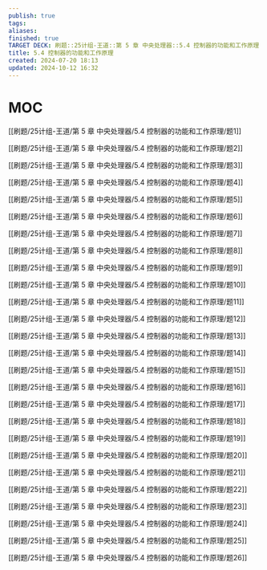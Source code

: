 ```yaml
---
publish: true
tags: 
aliases: 
finished: true
TARGET DECK: 刷题::25计组-王道::第 5 章 中央处理器::5.4 控制器的功能和工作原理
title: 5.4 控制器的功能和工作原理
created: 2024-07-20 18:13
updated: 2024-10-12 16:32
---
```


# MOC

[[刷题/25计组-王道/第 5 章 中央处理器/5.4 控制器的功能和工作原理/题1]]

[[刷题/25计组-王道/第 5 章 中央处理器/5.4 控制器的功能和工作原理/题2]]

[[刷题/25计组-王道/第 5 章 中央处理器/5.4 控制器的功能和工作原理/题3]]

[[刷题/25计组-王道/第 5 章 中央处理器/5.4 控制器的功能和工作原理/题4]]

[[刷题/25计组-王道/第 5 章 中央处理器/5.4 控制器的功能和工作原理/题5]]

[[刷题/25计组-王道/第 5 章 中央处理器/5.4 控制器的功能和工作原理/题6]]

[[刷题/25计组-王道/第 5 章 中央处理器/5.4 控制器的功能和工作原理/题7]]

[[刷题/25计组-王道/第 5 章 中央处理器/5.4 控制器的功能和工作原理/题8]]

[[刷题/25计组-王道/第 5 章 中央处理器/5.4 控制器的功能和工作原理/题9]]

[[刷题/25计组-王道/第 5 章 中央处理器/5.4 控制器的功能和工作原理/题10]]

[[刷题/25计组-王道/第 5 章 中央处理器/5.4 控制器的功能和工作原理/题11]]

[[刷题/25计组-王道/第 5 章 中央处理器/5.4 控制器的功能和工作原理/题12]]

[[刷题/25计组-王道/第 5 章 中央处理器/5.4 控制器的功能和工作原理/题13]]

[[刷题/25计组-王道/第 5 章 中央处理器/5.4 控制器的功能和工作原理/题14]]

[[刷题/25计组-王道/第 5 章 中央处理器/5.4 控制器的功能和工作原理/题15]]

[[刷题/25计组-王道/第 5 章 中央处理器/5.4 控制器的功能和工作原理/题16]]

[[刷题/25计组-王道/第 5 章 中央处理器/5.4 控制器的功能和工作原理/题17]]

[[刷题/25计组-王道/第 5 章 中央处理器/5.4 控制器的功能和工作原理/题18]]

[[刷题/25计组-王道/第 5 章 中央处理器/5.4 控制器的功能和工作原理/题19]]

[[刷题/25计组-王道/第 5 章 中央处理器/5.4 控制器的功能和工作原理/题20]]

[[刷题/25计组-王道/第 5 章 中央处理器/5.4 控制器的功能和工作原理/题21]]

[[刷题/25计组-王道/第 5 章 中央处理器/5.4 控制器的功能和工作原理/题22]]

[[刷题/25计组-王道/第 5 章 中央处理器/5.4 控制器的功能和工作原理/题23]]

[[刷题/25计组-王道/第 5 章 中央处理器/5.4 控制器的功能和工作原理/题24]]

[[刷题/25计组-王道/第 5 章 中央处理器/5.4 控制器的功能和工作原理/题25]]

[[刷题/25计组-王道/第 5 章 中央处理器/5.4 控制器的功能和工作原理/题26]]

